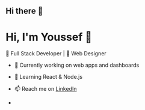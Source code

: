 ## Hi there 👋

# Hi, I'm Youssef 👋

🚀 Full Stack Developer | 🎨 Web Designer  

- 🔭 Currently working on web apps and dashboards  
- 🌱 Learning React & Node.js  
- 📫 Reach me on [LinkedIn](https://linkedin.com/in/yourprofile)

- 

